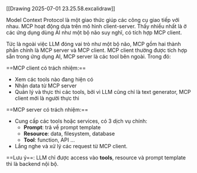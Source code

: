 [[Drawing 2025-07-01 23.25.58.excalidraw]]

Model Context Protocol là một giao thức giúp các công cụ giao tiếp với nhau. MCP hoạt động dựa trên mô hình client-server. Thấy nhiều nhất là ở các ứng dụng dùng AI như một bộ não suy nghĩ, có tích hợp MCP client.

Tức là ngoài việc LLM đóng vai trò như một bộ não, MCP gồm hai thành phần chính là MCP server và MCP client. MCP client thường được tích hợp sẵn trong ứng dụng AI, MCP server là các tool bên ngoài. Trong đó:

==MCP client có trách nhiệm:==
- Xem các tools nào đang hiện có
- Nhận data từ MCP server
- Quản lý và thực thi các tools, bởi vì LLM cũng chỉ là text generator, MCP client mới là người thực thi

==MCP server có trách nhiệm:==
- Cung cấp các tools hoặc services, có 3 dịch vụ chính:
	- **Prompt**: trả về prompt template
	- **Resource**: data, filesystem, database
	- **Tool**: function, API ...
- Lắng nghe và xử lý các request từ MCP client.

==Lưu ý==: LLM chỉ được access vào **tools**, resource và prompt template thì là backend nội bộ.